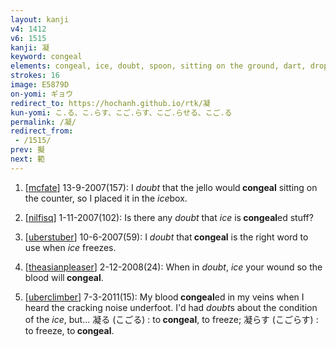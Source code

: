 ```yaml
---
layout: kanji
v4: 1412
v6: 1515
kanji: 凝
keyword: congeal
elements: congeal, ice, doubt, spoon, sitting on the ground, dart, drop, heavens, chop-seal, hanko, zoo, critters
strokes: 16
image: E5879D
on-yomi: ギョウ
redirect_to: https://hochanh.github.io/rtk/凝
kun-yomi: こ.る、こ.らす、こご.らす、こご.らせる、こご.る
permalink: /凝/
redirect_from:
 - /1515/
prev: 擬
next: 範
---
```


1) [<a href="http://kanji.koohii.com/profile/mcfate">mcfate</a>] 13-9-2007(157): I <em>doubt</em> that the jello would<strong> congeal</strong> sitting on the counter, so I placed it in the <em>ice</em>box.

2) [<a href="http://kanji.koohii.com/profile/nilfisq">nilfisq</a>] 1-11-2007(102): Is there any <em>doubt</em> that <em>ice</em> is<strong> congeal</strong>ed stuff?

3) [<a href="http://kanji.koohii.com/profile/uberstuber">uberstuber</a>] 10-6-2007(59): I <em>doubt</em> that<strong> congeal</strong> is the right word to use when <em>ice</em> freezes.

4) [<a href="http://kanji.koohii.com/profile/theasianpleaser">theasianpleaser</a>] 2-12-2008(24): When in <em>doubt</em>, <em>ice</em> your wound so the blood will<strong> congeal</strong>.

5) [<a href="http://kanji.koohii.com/profile/uberclimber">uberclimber</a>] 7-3-2011(15): My blood<strong> congeal</strong>ed in my veins when I heard the cracking noise underfoot. I&#039;d had <em>doubt</em>s about the condition of the <em>ice</em>, but... 凝る (こごる) : to<strong> congeal</strong>, to freeze; 凝らす (こごらす) : to freeze, to<strong> congeal</strong>.


